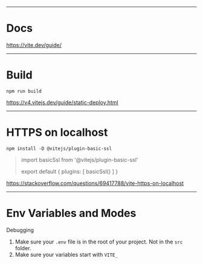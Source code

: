 
-------------------------------------------------------

# Docs

https://vite.dev/guide/

-------------------------------------------------------

# Build

`npm run build`

https://v4.vitejs.dev/guide/static-deploy.html

-------------------------------------------------------

# HTTPS on localhost

`npm install -D @vitejs/plugin-basic-ssl`

> import basicSsl from '@vitejs/plugin-basic-ssl'
> 
> export default {
>   plugins: [
>     basicSsl()
>   ]
> }

https://stackoverflow.com/questions/69417788/vite-https-on-localhost

-------------------------------------------------------

# Env Variables and Modes

Debugging
 1. Make sure your `.env` file is in the root of your project. Not in the `src` folder.
 2. Make sure your variables start with `VITE_`
